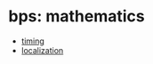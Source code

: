 # bps: mathematics

- [timing](./mathematics-timing.md)
- [localization](./mathematics-localization.md)
